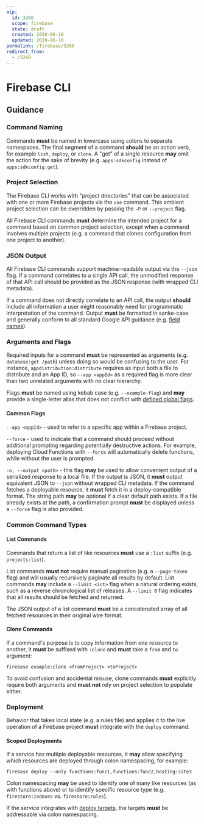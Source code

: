 ```yaml
---
aip:
  id: 3260
  scope: firebase
  state: draft
  created: 2020-06-10
  updated: 2019-06-10
permalink: /firebase/3260
redirect_from:
  - /3260
---
```


# Firebase CLI

## Guidance

### Command Naming

Commands **must** be named in lowercase using colons to separate namespaces.
The final segment of a command **should** be an action verb, for example
`list`, `deploy`, or `clone`. A "get" of a single resource **may** omit the
action for the sake of brevity (e.g. `apps:sdkconfig` instead of
`apps:sdkconfig:get`).

### Project Selection

The Firebase CLI works with "project directories" that can be associated with
one or more Firebase projects via the `use` command. This ambient project
selection can be overridden by passing the `-P` or `--project` flag.

All Firebase CLI commands **must** determine the intended project for a command
based on common project selection, except when a command involves multiple
projects (e.g. a command that clones configuration from one project to
another).

### JSON Output

All Firebase CLI commands support machine-readable output via the `--json`
flag. If a command correlates to a single API call, the unmodified response of
that API call should be provided as the JSON response (with wrapped CLI
metadata).

If a command does not directly correlate to an API call, the output **should**
include all information a user might reasonably need for programmatic
interpretation of the command. Output **must** be formatted in sanke-case and
generally conform to all standard Google API guidance (e.g. [field
names][aip-140]).

### Arguments and Flags

Required inputs for a command **must** be represented as arguments (e.g.
`database:get /path`) unless doing so would be confusing to the user. For
instance, `appdistribution:distribute` requires as input both a file to
distribute and an App ID, so `--app <appId>` as a required flag is more clear
than two unrelated arguments with no clear hierarchy.

Flags **must** be named using kebab case (e.g. `--example-flag`) and **may**
provide a single-letter alias that does not conflict with [defined global
flags][global-flags].

#### Common Flags

`--app <appId>` - used to refer to a specific app within a Firebase project.

`--force` - used to indicate that a command should proceed without additional
prompting regarding potentially destructive actions. For example, deploying
Cloud Functions with `--force` will automatically delete functions, while
without the user is prompted.

`-o, --output <path>` - this flag **may** be used to allow convenient output of
a serialized response to a local file. If the output is JSON, it **must**
output equivalent JSON to `--json` without wrapped CLI metadata. If the command
fetches a deployable resource, it **must** fetch it in a deploy-compatible
format. The string path **may** be optional if a clear default path exists. If
a file already exists at the path, a confirmation prompt **must** be displayed
unless a `--force` flag is also provided.

### Common Command Types

#### List Commands

Commands that return a list of like resources **must** use a `:list` suffix
(e.g. `projects:list`).

List commands **must not** require manual pagination (e.g. a `--page-token`
flag) and will usually recursively paginate all results by default. List
commands **may** include a `--limit <int>` flag when a natural ordering exists,
such as a reverse chronological list of releases. A `--limit 0` flag indicates
that all results should be fetched and returned.

The JSON output of a list command **must** be a concatenated array of all
fetched resources in their original wire format.

#### Clone Commands

If a command's purpose is to copy information from one resource to another, it
**must** be suffixed with `:clone` and **must** take a `from` and `to`
argument:

    firebase example:clone <fromProject> <toProject>

To avoid confusion and accidental misuse, clone commands **must** explicitly
require both arguments and **must not** rely on project selection to populate
either.

### Deployment

Behavior that takes local state (e.g. a rules file) and applies it to the live
operation of a Firebase project **must** integrate with the `deploy` command.

#### Scoped Deployments

If a service has multiple deployable resources, it **may** allow specifying
which resources are deployed through colon namespacing, for example:

    firebase deploy --only functions:func1,functions:func2,hosting:site3

Colon namespacing **may** be used to identify one of many like resources (as
with functions above) or to identify specific resource type (e.g.
`firestore:indexes` vs. `firestore:rules`).

If the service integrates with [deploy targets][deploy-targets], the targets
**must** be addressable via colon namespacing.

[global-flags]:
  https://github.com/firebase/firebase-tools/blob/master/src/index.js
[deploy-targets]: https://firebase.google.com/docs/cli/targets
[aip-140]: ../0140.md
